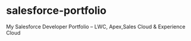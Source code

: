 # salesforce-portfolio
My Salesforce Developer Portfolio – LWC, Apex,Sales Cloud &amp; Experience Cloud
